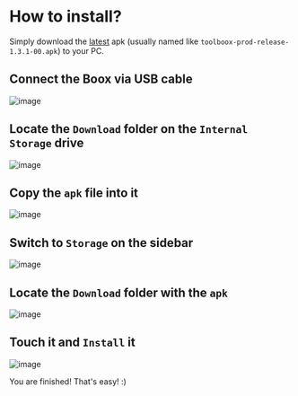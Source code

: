 # How to install?

Simply download the [latest](https://github.com/gaborauth/toolsboox-android/releases/latest) apk (usually named like `toolboox-prod-release-1.3.1-00.apk`) to your PC.

## Connect the Boox via USB cable

![image](https://user-images.githubusercontent.com/16724720/195709158-c7c03b60-b3b2-4df6-86ba-b5fc8b154d8d.png)

## Locate the `Download` folder on the `Internal Storage` drive

![image](https://user-images.githubusercontent.com/16724720/195709218-c5c7484c-ce79-40de-9860-c27bf38454ae.png)

## Copy the `apk` file into it

![image](https://user-images.githubusercontent.com/16724720/195709271-3016d119-ba19-4c7f-843c-21a06c922ead.png)

## Switch to `Storage` on the sidebar

![image](https://user-images.githubusercontent.com/16724720/195709343-b3f4e2a2-96f8-406a-914a-7744232dd12c.png)

## Locate the `Download` folder with the `apk`

![image](https://user-images.githubusercontent.com/16724720/195709467-052618fd-8bf9-4d31-9a51-7984e082983d.png)

## Touch it and `Install` it

![image](https://user-images.githubusercontent.com/16724720/195709490-6e326ad1-6c5f-463f-b204-bf46fb178772.png)

You are finished! That's easy! :)
